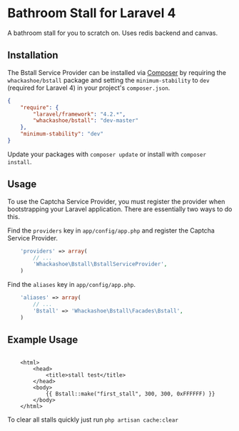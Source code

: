 # Bathroom Stall for Laravel 4

A bathroom stall for you to scratch on. Uses redis backend and canvas.

## Installation

The Bstall Service Provider can be installed via [Composer](http://getcomposer.org) by requiring the
`whackashoe/bstall` package and setting the `minimum-stability` to `dev` (required for Laravel 4) in your
project's `composer.json`.

```json
{
    "require": {
        "laravel/framework": "4.2.*",
        "whackashoe/bstall": "dev-master"
    },
    "minimum-stability": "dev"
}
```

Update your packages with ```composer update``` or install with ```composer install```.

## Usage

To use the Captcha Service Provider, you must register the provider when bootstrapping your Laravel application. There are
essentially two ways to do this.

Find the `providers` key in `app/config/app.php` and register the Captcha Service Provider.

```php
    'providers' => array(
        // ...
        'Whackashoe\Bstall\BstallServiceProvider',
    )
```

Find the `aliases` key in `app/config/app.php`.

```php
    'aliases' => array(
        // ...
        'Bstall' => 'Whackashoe\Bstall\Facades\Bstall',
    )
```

## Example Usage

```twig

    <html>
        <head>
            <title>stall test</title>
        </head>
        <body>
            {{ Bstall::make("first_stall", 300, 300, 0xFFFFFF) }}
        </body>
    </html>
```

To clear all stalls quickly just run `php artisan cache:clear`
